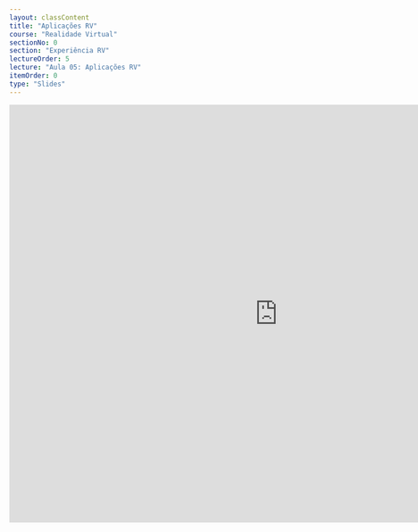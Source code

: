 ```yaml
---
layout: classContent
title: "Aplicações RV"
course: "Realidade Virtual"
sectionNo: 0
section: "Experiência RV"
lectureOrder: 5
lecture: "Aula 05: Aplicações RV"
itemOrder: 0
type: "Slides"
---
```


<iframe src="https://docs.google.com/presentation/d/e/2PACX-1vSlKgKkJiqap2QFgGN-p05pk_9oqfLZS-xPr93sJ1BM-5toxBahzLLYrI2N_jQhPIlWOemKp7K7WPUn/embed?start=false&loop=false&delayms=3000" frameborder="0" width="960" height="749" allowfullscreen="true" mozallowfullscreen="true" webkitallowfullscreen="true"></iframe>